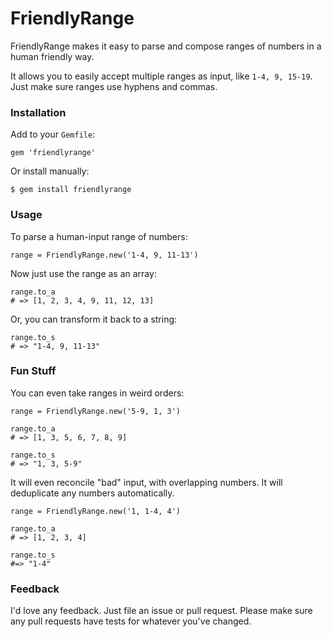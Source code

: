 # FriendlyRange

FriendlyRange makes it easy to parse and compose ranges of numbers in a human friendly way.

It allows you to easily accept multiple ranges as input, like `1-4, 9,
15-19`. Just make sure ranges use hyphens and commas.

### Installation

Add to your `Gemfile`:

```
gem 'friendlyrange'
```

Or install manually:

```
$ gem install friendlyrange
```

### Usage

To parse a human-input range of numbers:

```
range = FriendlyRange.new('1-4, 9, 11-13')
```

Now just use the range as an array:

```
range.to_a
# => [1, 2, 3, 4, 9, 11, 12, 13]
```

Or, you can transform it back to a string:

```
range.to_s
# => "1-4, 9, 11-13"
```

### Fun Stuff

You can even take ranges in weird orders:

```
range = FriendlyRange.new('5-9, 1, 3')

range.to_a
# => [1, 3, 5, 6, 7, 8, 9]

range.to_s
# => "1, 3, 5-9"
```

It will even reconcile "bad" input, with overlapping numbers. It will
deduplicate any numbers automatically.

```
range = FriendlyRange.new('1, 1-4, 4')

range.to_a
# => [1, 2, 3, 4]

range.to_s
#=> "1-4"
```

### Feedback

I'd love any feedback. Just file an issue or pull request. Please make sure any pull requests have tests for whatever you've changed.